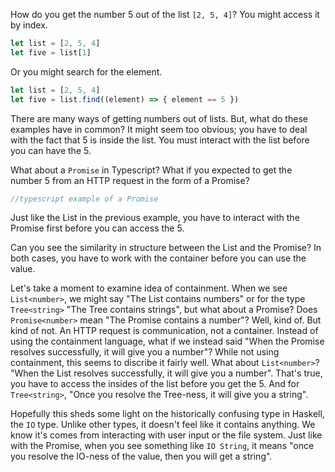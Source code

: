 How do you get the number 5 out of the list `[2, 5, 4]`? You might access it by index.

```typescript
let list = [2, 5, 4]
let five = list[1]
```

Or you might search for the element.

```typescript
let list = [2, 5, 4]
let five = list.find((element) => { element == 5 })
```

There are many ways of getting numbers out of lists. But, what do these examples have in common? It might seem too obvious; you have to deal with the fact that 5 is inside the list. You must interact with the list before you can have the 5.

What about a `Promise` in Typescript? What if you expected to get the number 5 from an HTTP request in the form of a Promise?
```typescript
//typescript example of a Promise
```
Just like the List in the previous example, you have to interact with the Promise first before you can access the 5.

Can you see the similarity in structure between the List and the Promise? In both cases, you have to work with the container before you can use the value.

Let's take a moment to examine idea of containment. When we see `List<number>`, we might say "The List contains numbers" or for the type `Tree<string>` "The Tree contains strings", but what about a Promise? Does `Promise<number>` mean "The Promise contains a number"? Well, kind of. But kind of not. An HTTP request is communication, not a container. Instead of using the containment language, what if we instead said "When the Promise resolves successfully, it will give you a number"? While not using containment, this seems to discribe it fairly well. What about `List<number>`? "When the List resolves successfully, it will give you a number". That's true, you have to access the insides of the list before you get the 5. And for `Tree<string>`, "Once you resolve the Tree-ness, it will give you a string".

Hopefully this sheds some light on the historically confusing type in Haskell, the `IO` type. Unlike other types, it doesn't feel like it contains anything. We know it's comes from interacting with user input or the file system. Just like with the Promise, when you see something like `IO String`, it means "once you resolve the IO-ness of the value, then you will get a string".
